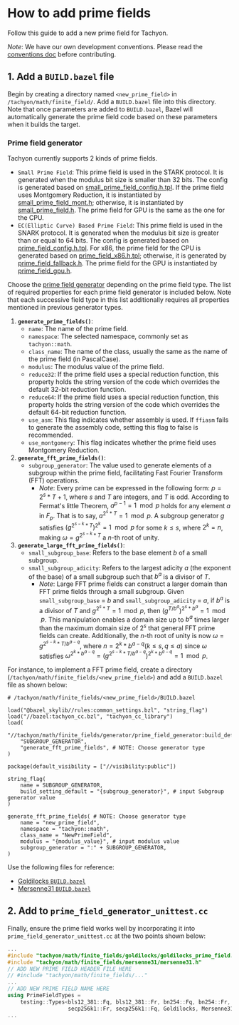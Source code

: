 # How to add prime fields

Follow this guide to add a new prime field for Tachyon.

_Note_: We have our own development conventions. Please read the [conventions doc](/docs/how_to_contribute/conventions.md) before contributing.

## 1. Add a `BUILD.bazel` file

Begin by creating a directory named `<new_prime_field>` in `/tachyon/math/finite_field/`. Add a `BUILD.bazel` file into this directory. Note that once parameters are added to `BUILD.bazel`, Bazel will automatically generate the prime field code based on these parameters when it builds the target.

### Prime field generator

Tachyon currently supports 2 kinds of prime fields.

- `Small Prime Field`: This prime field is used in the STARK protocol. It is generated when the modulus bit size is smaller than 32 bits. The config is generated based on [small_prime_field_config.h.tpl](/tachyon/math/finite_fields/generator/prime_field_generator/small_prime_field_config.h.tpl). If the prime field uses Montgomery Reduction, it is instantiated by [small_prime_field_mont.h](/tachyon/math/finite_fields/small_prime_field_mont.h); otherwise, it is instantiated by [small_prime_field.h](/tachyon/math/finite_fields/small_prime_field.h). The prime field for GPU is the same as the one for the CPU.
- `EC(Elliptic Curve) Based Prime Field`: This prime field is used in the SNARK protocol. It is generated when the modulus bit size is greater than or equal to 64 bits. The config is generated based on [prime_field_config.h.tpl](/tachyon/math/finite_fields/generator/prime_field_generator/prime_field_config.h.tpl). For x86, the prime field for the CPU is generated based on [prime_field_x86.h.tpl](/tachyon/math/finite_fields/generator/prime_field_generator/prime_field_x86.h.tpl); otherwise, it is generated by [prime_field_fallback.h](/tachyon/math/finite_fields/prime_field_fallback.h). The prime field for the GPU is instantiated by [prime_field_gpu.h](/tachyon/math/finite_fields/prime_field_gpu.h).

Choose the [prime field generator](/tachyon/math/finite_fields/generator/prime_field_generator/build_defs.bzl) depending on the prime field type. The list of required properties for each prime field generator is included below. Note that each successive field type in this list additionally requires all properties mentioned in previous generator types.

1. **`generate_prime_fields()`**:
   - `name`: The name of the prime field.
   - `namespace`: The selected namespace, commonly set as `tachyon::math`.
   - `class_name`: The name of the class, usually the same as the name of the prime field (in PascalCase).
   - `modulus`: The modulus value of the prime field.
   - `reduce32`: If the prime field uses a special reduction function, this property holds the string version of the code which overrides the default 32-bit reduction function.
   - `reduce64`: If the prime field uses a special reduction function, this property holds the string version of the code which overrides the default 64-bit reduction function.
   - `use_asm`: This flag indicates whether assembly is used. If `ffiasm` fails to generate the assembly code, setting this flag to false is recommended.
   - `use_montgomery`: This flag indicates whether the prime field uses Montgomery Reduction.
2. **`generate_fft_prime_fields()`**:
   - `subgroup_generator`: The value used to generate elements of a subgroup within the prime field, facilitating Fast Fourier Transform (FFT) operations.
     - _Note_: Every prime can be expressed in the following form: $p = 2^s * T + 1$, where $s$ and $T$ are integers, and $T$ is odd. According to Fermat's little Theorem, $a^{p-1} = 1 \mod p$ holds for any element $a$ in $F_p$. That is to say, $a^{2^s * T} = 1 \mod p$. A subgroup generator $g$ satisfies $(g^{2^{s-k} * T})^{2^k} = 1 \mod p$ for some $k \le s$, where $2^k = n$, making $\omega = g^{2^{s-k} * T}$ a $n$-th root of unity.
3. **`generate_large_fft_prime_fields()`**:
   - `small_subgroup_base`: Refers to the base element $b$ of a small subgroup.
   - `small_subgroup_adicity`: Refers to the largest adicity $a$ (the exponent of the base) of a small subgroup such that $b^a$ is a divisor of $T$.
     - _Note_: Large FFT prime fields can construct a larger domain than FFT prime fields through a small subgroup. Given `small_subgroup_base` = $b$ and `small_subgroup_adicity` = $a$, if $b^a$ is a divisor of $T$ and $g^{2^s * T} = 1 \mod p$, then $(g^{T/b^a})^{2^s*b^a} = 1 \mod p$. This manipulation enables a domain size up to $b^a$ times larger than the maximum domain size of $2^s$ that general FFT prime fields can create. Additionally, the $n$-th root of unity is now $\omega = g^{2^{s-k} * T/b^{a-q}}$, where $n = 2^k * b^{a-q} (k \le s, q \le a)$ since $\omega$ satisfies $\omega^{2^k * b^{a-q}} = (g^{2^{s-k} * T/b^{a-q}})^{2^k * b^{a-q}} = 1 \mod p$.

For instance, to implement a FFT prime field, create a directory (`/tachyon/math/finite_fields/<new_prime_field>`) and add a `BUILD.bazel` file as shown below:

```bazel
# /tachyon/math/finite_fields/<new_prime_field>/BUILD.bazel

load("@bazel_skylib//rules:common_settings.bzl", "string_flag")
load("//bazel:tachyon_cc.bzl", "tachyon_cc_library")
load(
    "//tachyon/math/finite_fields/generator/prime_field_generator:build_defs.bzl",
    "SUBGROUP_GENERATOR",
    "generate_fft_prime_fields", # NOTE: Choose generator type
)

package(default_visibility = ["//visibility:public"])

string_flag(
    name = SUBGROUP_GENERATOR,
    build_setting_default = "{subgroup_generator}", # input Subgroup generator value
)

generate_fft_prime_fields( # NOTE: Choose generator type
    name = "new_prime_field",
    namespace = "tachyon::math",
    class_name = "NewPrimeField",
    modulus = "{modulus_value}", # input modulus value
    subgroup_generator = ":" + SUBGROUP_GENERATOR,
)
```

Use the following files for reference:

- [Goldilocks `BUILD.bazel`](/tachyon/math/finite_fields/goldilocks/BUILD.bazel)
- [Mersenne31 `BUILD.bazel`](/tachyon/math/finite_fields/mersenne31/BUILD.bazel)

## 2. Add to `prime_field_generator_unittest.cc`

Finally, ensure the prime field works well by incorporating it into `prime_field_generator_unittest.cc` at the two points shown below:

```cpp
...
#include "tachyon/math/finite_fields/goldilocks/goldilocks_prime_field.h"
#include "tachyon/math/finite_fields/mersenne31/mersenne31.h"
// ADD NEW PRIME FIELD HEADER FILE HERE
// #include "tachyon/math/finite_fields/..."
...
// ADD NEW PRIME FIELD NAME HERE
using PrimeFieldTypes =
    testing::Types<bls12_381::Fq, bls12_381::Fr, bn254::Fq, bn254::Fr,
                   secp256k1::Fr, secp256k1::Fq, Goldilocks, Mersenne31 /*, NEW PRIME FIELD*/>;
...
```
